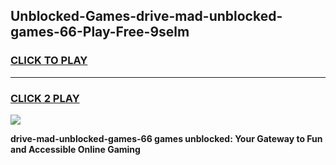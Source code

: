 
## Unblocked-Games-drive-mad-unblocked-games-66-Play-Free-9selm
<h3>
<a href="https://premium76.site?title=drive-mad-unblocked-games-66&ref=20M">CLICK TO PLAY</a></h3>
<hr>

<h3>
<a href="https://premium76.site?title=drive-mad-unblocked-games-66&ref=20M">CLICK 2 PLAY</a>
  
</h3>

<a href="https://premium76.site?title=drive-mad-unblocked-games-66&ref=19M"><img src="https://clearcache.store/games.png"></a>


**drive-mad-unblocked-games-66 games unblocked: Your Gateway to Fun and Accessible Online Gaming**
